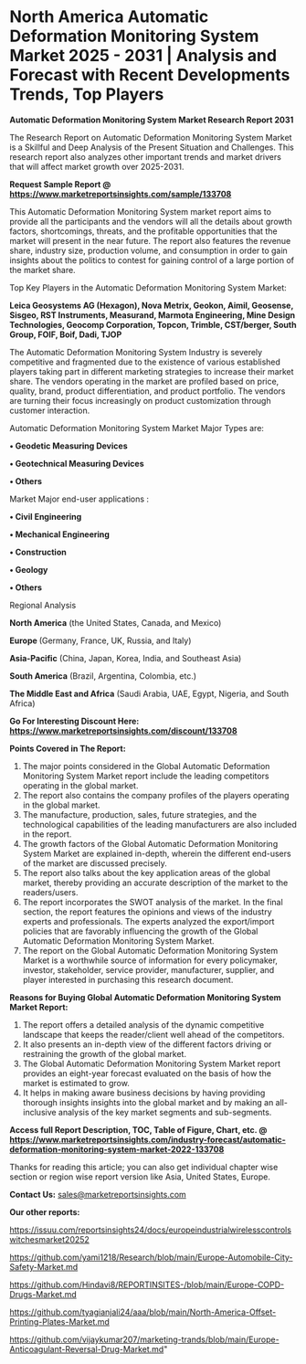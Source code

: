 # North America Automatic Deformation Monitoring System Market 2025 - 2031 | Analysis and Forecast with Recent Developments Trends, Top Players

<strong>Automatic Deformation Monitoring System Market Research Report 2031</strong>

The Research Report on Automatic Deformation Monitoring System Market is a Skillful and Deep Analysis of the Present Situation and Challenges. This research report also analyzes other important trends and market drivers that will affect market growth over 2025-2031.

<strong>Request Sample Report @ <a href=https://www.marketreportsinsights.com/sample/133708>https://www.marketreportsinsights.com/sample/133708</a></strong>

This Automatic Deformation Monitoring System market report aims to provide all the participants and the vendors will all the details about growth factors, shortcomings, threats, and the profitable opportunities that the market will present in the near future. The report also features the revenue share, industry size, production volume, and consumption in order to gain insights about the politics to contest for gaining control of a large portion of the market share.

Top Key Players in the Automatic Deformation Monitoring System Market:

<strong>Leica Geosystems AG (Hexagon), Nova Metrix, Geokon, Aimil, Geosense, Sisgeo, RST Instruments, Measurand, Marmota Engineering, Mine Design Technologies, Geocomp Corporation, Topcon, Trimble, CST/berger, South Group, FOIF, Boif, Dadi, TJOP</strong>

The Automatic Deformation Monitoring System Industry is severely competitive and fragmented due to the existence of various established players taking part in different marketing strategies to increase their market share. The vendors operating in the market are profiled based on price, quality, brand, product differentiation, and product portfolio. The vendors are turning their focus increasingly on product customization through customer interaction.

Automatic Deformation Monitoring System Market Major Types are:

<strong>• Geodetic Measuring Devices

• Geotechnical Measuring Devices

• Others</strong>

Market Major end-user applications :

<strong>• Civil Engineering

• Mechanical Engineering

• Construction

• Geology

• Others</strong>

Regional Analysis

</u><strong><b>North America</b></strong> (the United States, Canada, and Mexico)

<strong><b>Europe </b></strong>(Germany, France, UK, Russia, and Italy)

<strong><b>Asia-Pacific</b></strong> (China, Japan, Korea, India, and Southeast Asia)

<strong><b>South America</b></strong> (Brazil, Argentina, Colombia, etc.)

<strong><b>The Middle East and Africa</b></strong> (Saudi Arabia, UAE, Egypt, Nigeria, and South Africa)

<strong>Go For Interesting Discount Here: <a href=https://www.marketreportsinsights.com/discount/133708>https://www.marketreportsinsights.com/discount/133708</a></strong>

<strong>Points Covered in The Report:</strong>
<ol>
  <li>The major points considered in the Global Automatic Deformation Monitoring System Market report include the leading competitors operating in the global market.</li>
  <li>The report also contains the company profiles of the players operating in the global market.</li>
  <li>The manufacture, production, sales, future strategies, and the technological capabilities of the leading manufacturers are also included in the report.</li>
  <li>The growth factors of the Global Automatic Deformation Monitoring System Market are explained in-depth, wherein the different end-users of the market are discussed precisely.</li>
  <li>The report also talks about the key application areas of the global market, thereby providing an accurate description of the market to the readers/users.</li>
  <li>The report incorporates the SWOT analysis of the market. In the final section, the report features the opinions and views of the industry experts and professionals. The experts analyzed the export/import policies that are favorably influencing the growth of the Global Automatic Deformation Monitoring System Market.</li>
  <li>The report on the Global Automatic Deformation Monitoring System Market is a worthwhile source of information for every policymaker, investor, stakeholder, service provider, manufacturer, supplier, and player interested in purchasing this research document.</li>
</ol>
<strong>Reasons for Buying Global Automatic Deformation Monitoring System Market Report:</strong>

<ol>
  <li>The report offers a detailed analysis of the dynamic competitive landscape that keeps the reader/client well ahead of the competitors.</li>
  <li>It also presents an in-depth view of the different factors driving or restraining the growth of the global market.</li>
  <li>The Global Automatic Deformation Monitoring System Market report provides an eight-year forecast evaluated on the basis of how the market is estimated to grow.</li>
  <li>It helps in making aware business decisions by having providing thorough insights insights into the global market and by making an all-inclusive analysis of the key market segments and sub-segments.</li>
</ol>
<strong>Access full Report Description, TOC, Table of Figure, Chart, etc. @ <a href=https://www.marketreportsinsights.com/industry-forecast/automatic-deformation-monitoring-system-market-2022-133708>https://www.marketreportsinsights.com/industry-forecast/automatic-deformation-monitoring-system-market-2022-133708</a></strong>


Thanks for reading this article; you can also get individual chapter wise section or region wise report version like Asia, United States, Europe.

<strong>Contact Us:</strong>
sales@marketreportsinsights.com

<strong>Our other reports:</strong>

<a href=https://issuu.com/reportsinsights24/docs/europeindustrialwirelesscontrolswitchesmarket20252>https://issuu.com/reportsinsights24/docs/europeindustrialwirelesscontrolswitchesmarket20252</a>

<a href=https://github.com/yami1218/Research/blob/main/Europe-Automobile-City-Safety-Market.md>https://github.com/yami1218/Research/blob/main/Europe-Automobile-City-Safety-Market.md</a>

<a href=https://github.com/Hindavi8/REPORTINSITES-/blob/main/Europe-COPD-Drugs-Market.md>https://github.com/Hindavi8/REPORTINSITES-/blob/main/Europe-COPD-Drugs-Market.md</a>

<a href=https://github.com/tyagianjali24/aaa/blob/main/North-America-Offset-Printing-Plates-Market.md>https://github.com/tyagianjali24/aaa/blob/main/North-America-Offset-Printing-Plates-Market.md</a>

<a href=https://github.com/vijaykumar207/marketing-trands/blob/main/Europe-Anticoagulant-Reversal-Drug-Market.md>https://github.com/vijaykumar207/marketing-trands/blob/main/Europe-Anticoagulant-Reversal-Drug-Market.md</a>"
